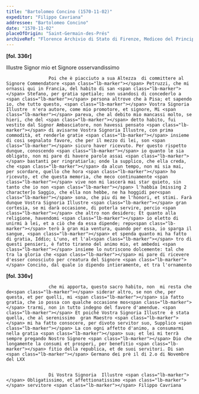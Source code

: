 ```yaml
---
title: "Bartolomeo Concino (1570-11-02)"
expeditor: "Filippo Cavriana"
addressee: "Bartolomeo Concino"
date: "1570-11-02"
placeOfOrigin: "Saint-Germain-des-Prés"
archiveRef: "Florence Archivio di Stato di Firenze, Mediceo del Principato, 555, fols. 336r-336v"
---
```



**[fol. 336r]**

Illustre Signor  mio et Signore <span class="lb-marker"></span> osservandissimo 


                    Poi che è piacciuto a sua Altezza  di committere al Signore Commendatore <span class="lb-marker"></span> Petruzzi, che mi ornassi qui in Francia, del habito di san <span class="lb-marker"></span> Stefano, per gratia spetiale; non usandosi di concederlo a <span class="lb-marker"></span> persona altrove che à Pisa; et sapendo io, che tutto questo, <span class="lb-marker"></span> Vostra Signoria Illustre  n'era autore, come mio promotore, et signore, Mi <span class="lb-marker"></span> pareva, che al debito mio mancassi molto, se hieri, che del <span class="lb-marker"></span> detto habito, fui vestito dal Signor Ambasciatore, non havessi pensato <span class="lb-marker"></span> di avisarne Vostra Signoria Illustre, con prima commodità, et renderle gratie <span class="lb-marker"></span> insieme di cosi segnalato favore, che per il mezzo di lei, son <span class="lb-marker"></span> sicuro haver ricevuto. Per questo rispetto dunque, conoscendo <span class="lb-marker"></span> io quanto le sia obligato, non mi pare di havere parole assai <span class="lb-marker"></span> bastanti per ringratiarla; onde la supplico, che ella creda, che <span class="lb-marker"></span> da alcun tempo, non mi sia mai, per scordare, quello che hora <span class="lb-marker"></span> ho ricevuto, et che questa memoria, che meco continuamente <span class="lb-marker"></span> vive non mi lascerà mai star quieto, sin tanto che io non <span class="lb-marker"></span> l'habbia [missing 2 character]o Saggio, che ella non hebbe, ne ha hoggidi per<span class="lb-marker"></span> sona, che piu di me l'honori, et stimi. Farà dunque Vostra Signoria Illustre <span class="lb-marker"></span> gran cortesia, se mi darà occasione, di poterla servire, percio <span class="lb-marker"></span> che altro non desidero; Et quanto alla religione, havendomi <span class="lb-marker"></span> io eletto di unirmi à lei, et a ciò che da essa dipende; repu<span class="lb-marker"></span> terò à gran mia ventura, quando per essa, io sparga il sangue, <span class="lb-marker"></span> et spenda quanto mi ha fatto di gratia, Iddio; L'uno, et l'al<span class="lb-marker"></span> tro di questi pensieri, è fatto tiranno del animo mio, et ambedoi <span class="lb-marker"></span> insieme lo nutriscono dolcemente: tal che tra la gloria che <span class="lb-marker"></span> mi pare di ricevere d'esser conosciuto per creatura del Signore <span class="lb-marker"></span> Concin̍o, dal quale io dipendo intieramente, et tra l'ornamento 


**[fol. 336v]**


                    che mi apporta, questo sacro habito, non  mi resta che de<span class="lb-marker"></span> siderar altro, se non che, per questa, et per quelli, mi <span class="lb-marker"></span> sia fatto gratia, che io possa con qualche occasione mos<span class="lb-marker"></span> trarmi, non in tutto indegno del favore d'amendue. <span class="lb-marker"></span> Et poiché Vostra Signoria Illustre  è stata quella, che al serenissimo  gran Maestro <span class="lb-marker"></span> mi ha fatto consocere, per divoto servitor suo, Supplico <span class="lb-marker"></span> La con ogni affetto d'animo, a consumarmi nella gratia <span class="lb-marker"></span> sua; et lei mi terrà sempre pregando Nostro Signore <span class="lb-marker"></span> Dio che longamente la consumi et prosperi, per benefitio <span class="lb-marker"></span> fitio della republica, et de suoi servitori. Di san <span class="lb-marker"></span> Germano dei prè il di 2.o di Novembre del LXX


                    Di Vostra Signoria  Illustre <span class="lb-marker"></span> Obligatissimo, et affettionatissimo <span class="lb-marker"></span> servitore <span class="lb-marker"></span> Filippo Cavriana

